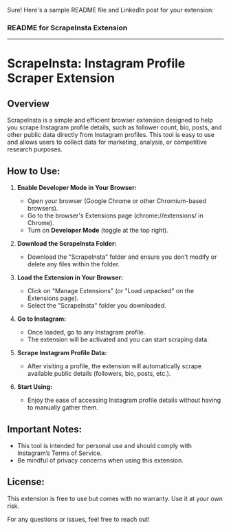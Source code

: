 Sure! Here's a sample README file and LinkedIn post for your extension:

### **README for ScrapeInsta Extension**

---

# ScrapeInsta: Instagram Profile Scraper Extension

## Overview

ScrapeInsta is a simple and efficient browser extension designed to help you scrape Instagram profile details, such as follower count, bio, posts, and other public data directly from Instagram profiles. This tool is easy to use and allows users to collect data for marketing, analysis, or competitive research purposes.

## How to Use:

1. **Enable Developer Mode in Your Browser:**
   - Open your browser (Google Chrome or other Chromium-based browsers).
   - Go to the browser's Extensions page (chrome://extensions/ in Chrome).
   - Turn on **Developer Mode** (toggle at the top right).

2. **Download the ScrapeInsta Folder:**
   - Download the "ScrapeInsta" folder and ensure you don’t modify or delete any files within the folder.

3. **Load the Extension in Your Browser:**
   - Click on "Manage Extensions" (or "Load unpacked" on the Extensions page).
   - Select the "ScrapeInsta" folder you downloaded.

4. **Go to Instagram:**
   - Once loaded, go to any Instagram profile.
   - The extension will be activated and you can start scraping data.

5. **Scrape Instagram Profile Data:**
   - After visiting a profile, the extension will automatically scrape available public details (followers, bio, posts, etc.).

6. **Start Using:**
   - Enjoy the ease of accessing Instagram profile details without having to manually gather them.

## Important Notes:
- This tool is intended for personal use and should comply with Instagram’s Terms of Service.
- Be mindful of privacy concerns when using this extension.

## License:
This extension is free to use but comes with no warranty. Use it at your own risk.

For any questions or issues, feel free to reach out!
